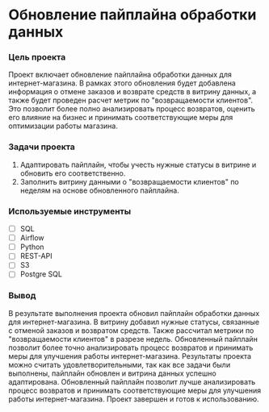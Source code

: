 # Обновление пайплайна обработки данных 

### Цель проекта

Проект включает обновление пайплайна обработки данных для интернет-магазина. В рамках этого обновления будет добавлена информация о отмене заказов и возврате средств в витрину данных, а также будет проведен расчет метрик по "возвращаемости клиентов". Это позволит более полно анализировать процесс возвратов, оценить его влияние на бизнес и принимать соответствующие меры для оптимизации работы магазина.

### Задачи проекта

1. Адаптировать пайплайн, чтобы учесть нужные статусы в витрине и обновить его соответственно.
2. Заполнить витрину данными о "возвращаемости клиентов" по неделям на основе обновленного пайплайна.

### Используемые инструменты

- [ ] SQL
- [ ] Airflow
- [ ] Python
- [ ] REST-API
- [ ] S3
- [ ] Postgre SQL

### Вывод

В результате выполнения проекта обновил пайплайн обработки данных для интернет-магазина. В витрину добавил нужные статусы, связанные с отменой заказов и возвратом средств. Также рассчитал метрики по "возвращаемости клиентов" в разрезе недель. Обновленный пайплайн позволит более точно анализировать процесс возвратов и принимать меры для улучшения работы интернет-магазина.
Результаты проекта можно считать удовлетворительными, так как все задачи были выполнены, пайплайн обновлен и витрина данных успешно адаптирована. Обновленный пайплайн позволит лучше анализировать процесс возвратов и принимать соответствующие меры для улучшения работы интернет-магазина. Проект завершен и готов к использованию.
